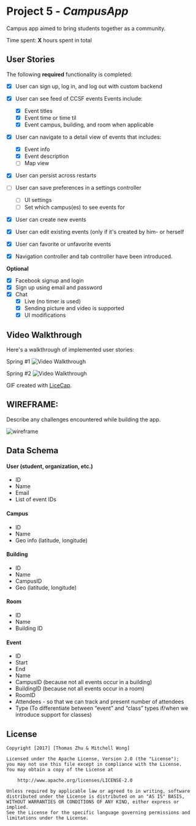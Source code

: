 # Project 5 - *CampusApp*

Campus app aimed to bring students together as a community.

Time spent: **X** hours spent in total

## User Stories

The following **required** functionality is completed:

- [X] User can sign up, log in, and log out with custom backend
- [X] User can see feed of CCSF events
	Events include:
	- [X] Event titles
	- [X] Event time or time til
	- [X] Event campus, building, and room when applicable
- [X] User can navigate to a detail view of events that includes:
	- [X] Event info
	- [X] Event description
	- [ ] Map view
- [X] User can persist across restarts
- [ ] User can save preferences in a settings controller
	- [ ] UI settings
	- [ ] Set which campus(es) to see events for
- [X] User can create new events
- [X] User can edit existing events (only if it's created by him- or herself
- [X] User can favorite or unfavorite events
- [X] Navigation controller and tab controller have been introduced.


**Optional**

- [X] Facebook signup and login
- [X] Sign up using email and password
- [X] Chat
    - [X] Live (no timer is used)
    - [X] Sending picture and video is supported
    - [X] UI modifications

## Video Walkthrough 

Here's a walkthrough of implemented user stories:

Spring #1
<img src='http://i.imgur.com/PQGovYO.gif' title='Spring 1' width='' alt='Video Walkthrough' />

Spring #2
<img src='http://i.imgur.com/O9BX6bK.gif' title='Spring 2' width='' alt='Video Walkthrough' />

GIF created with [LiceCap](http://www.cockos.com/licecap/).

## WIREFRAME:

Describe any challenges encountered while building the app.


![wireframe](https://cloud.githubusercontent.com/assets/12878483/23884712/8f5feaaa-082b-11e7-9083-fbaf96757373.png)


## Data Schema

#### User (student, organization, etc.)
- ID
- Name
- Email
- List of event IDs

#### Campus
- ID
- Name
- Geo info (latitude, longitude)

#### Building
- ID
- Name
- CampusID
- Geo (latitude, longitude)

#### Room
- ID
- Name
- Building ID

#### Event
- ID
- Start
- End
- Name
- CampusID (because not all events occur in a building)
- BuildingID (because not all events occur in a room)
- RoomID
- Attendees - so that we can track and present number of attendees
- Type  (To differentiate between “event” and “class” types if/when we introduce support for classes)



## License

    Copyright [2017] [Thomas Zhu & Mitchell Wong]

    Licensed under the Apache License, Version 2.0 (the "License");
    you may not use this file except in compliance with the License.
    You may obtain a copy of the License at

        http://www.apache.org/licenses/LICENSE-2.0

    Unless required by applicable law or agreed to in writing, software
    distributed under the License is distributed on an "AS IS" BASIS,
    WITHOUT WARRANTIES OR CONDITIONS OF ANY KIND, either express or implied.
    See the License for the specific language governing permissions and
    limitations under the License.
